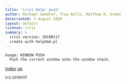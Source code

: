 ```yaml
---
title: 'ircii help: push'
author: Michael Sandrof, Troy Rollo, Matthew R. Green
datecreated: 3 August 2020
layout: default
license: ircii
summary: >
  ircii version: 20190117
  create with help2md.pl
---
```

```
Usage: WINDOW PUSH
  Push the current window onto the window stack.
```

[index](index.html)
[up](..)

<small> ircii 20190117 </small>
